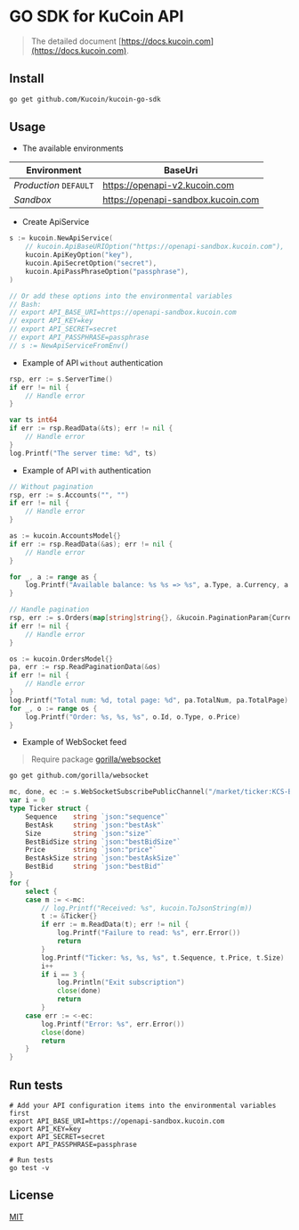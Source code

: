# GO SDK for KuCoin API
> The detailed document [https://docs.kucoin.com](https://docs.kucoin.com).

## Install

```bash
go get github.com/Kucoin/kucoin-go-sdk
```

## Usage

- The available environments

| Environment | BaseUri |
| -------- | -------- |
| *Production* `DEFAULT` | https://openapi-v2.kucoin.com |
| *Sandbox* | https://openapi-sandbox.kucoin.com |

- Create ApiService

```go
s := kucoin.NewApiService(
	// kucoin.ApiBaseURIOption("https://openapi-sandbox.kucoin.com"),
    kucoin.ApiKeyOption("key"),
    kucoin.ApiSecretOption("secret"),
    kucoin.ApiPassPhraseOption("passphrase"),
)

// Or add these options into the environmental variables
// Bash: 
// export API_BASE_URI=https://openapi-sandbox.kucoin.com
// export API_KEY=key
// export API_SECRET=secret
// export API_PASSPHRASE=passphrase
// s := NewApiServiceFromEnv()
```

- Example of API `without` authentication

```go
rsp, err := s.ServerTime()
if err != nil {
    // Handle error
}

var ts int64
if err := rsp.ReadData(&ts); err != nil {
    // Handle error
}
log.Printf("The server time: %d", ts)
```

- Example of API `with` authentication

```go
// Without pagination
rsp, err := s.Accounts("", "")
if err != nil {
    // Handle error
}

as := kucoin.AccountsModel{}
if err := rsp.ReadData(&as); err != nil {
    // Handle error
}

for _, a := range as {
    log.Printf("Available balance: %s %s => %s", a.Type, a.Currency, a.Available)
}
```

```go
// Handle pagination
rsp, err := s.Orders(map[string]string{}, &kucoin.PaginationParam{CurrentPage: 1, PageSize: 10})
if err != nil {
    // Handle error
}

os := kucoin.OrdersModel{}
pa, err := rsp.ReadPaginationData(&os)
if err != nil {
    // Handle error
}
log.Printf("Total num: %d, total page: %d", pa.TotalNum, pa.TotalPage)
for _, o := range os {
    log.Printf("Order: %s, %s, %s", o.Id, o.Type, o.Price)
}
```

- Example of WebSocket feed
> Require package [gorilla/websocket](https://github.com/gorilla/websocket)

```bash
go get github.com/gorilla/websocket
```

```go
mc, done, ec := s.WebSocketSubscribePublicChannel("/market/ticker:KCS-BTC", true)
var i = 0
type Ticker struct {
    Sequence    string `json:"sequence"`
    BestAsk     string `json:"bestAsk"`
    Size        string `json:"size"`
    BestBidSize string `json:"bestBidSize"`
    Price       string `json:"price"`
    BestAskSize string `json:"bestAskSize"`
    BestBid     string `json:"bestBid"`
}
for {
    select {
    case m := <-mc:
        // log.Printf("Received: %s", kucoin.ToJsonString(m))
        t := &Ticker{}
        if err := m.ReadData(t); err != nil {
            log.Printf("Failure to read: %s", err.Error())
            return
        }
        log.Printf("Ticker: %s, %s, %s", t.Sequence, t.Price, t.Size)
        i++
        if i == 3 {
            log.Println("Exit subscription")
            close(done)
            return
        }
    case err := <-ec:
        log.Printf("Error: %s", err.Error())
        close(done)
        return
    }
}
```

## Run tests

```shell
# Add your API configuration items into the environmental variables first
export API_BASE_URI=https://openapi-sandbox.kucoin.com
export API_KEY=key
export API_SECRET=secret
export API_PASSPHRASE=passphrase

# Run tests
go test -v
```

## License

[MIT](LICENSE)
